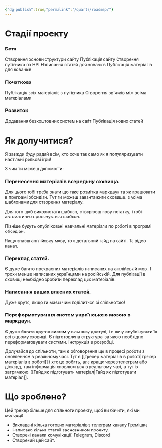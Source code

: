 ```yaml
---
{"dg-publish":true,"permalink":"/quartz/roadmap/"}
---
```


# Стадії проекту

### Бета
Створення основи структури сайту
Публікація сайту
Створення путівника по НРІ
Написання статей для новачків 
Публікація матеріалів для новачків

### Початкова
Публікація всіх матеріалів з путівника
Створення зв'язків між всіма матеріалами

### Розвиток
Додавання безкоштовних систем на сайт
Публікація нових статей

# Як долучитися?
Я завжди буду радий всім, хто хоче так само як я популяризувати настільні рольові ігри!

З чим ти можеш допомогти: 
### Перенесення матеріалів всередину сховища.
Для цього тобі треба знати що таке розмітка маркдаун та як працювати в програмі обсидіан.
Тут ти можеш завантажити сховище, з усіма шаблонами для створення матеріалу.

Для того щоб використати шаблон, створюєш нову нотатку, і тобі автоматично пропонується шаблон.

Пізніше будуть опубліковані навчальні матеріали по роботі в програмі обсидіан.

Якщо знаєш англійську мову, то є детальний гайд на сайті. Та відео канал.

### Переклад статей.
Є дуже багато прекрасних матеріалів написаних на англійській мові. І трохи менше написаних українцями на російській.
Для публікації в сховищі необхідно зробити переклад цих матеріалів.

### Написання ваших власних статей. 
Дуже круто, якщо ти маєш чим поділитися зі спільнотою!

### Переформатування систем українською мовою в маркдаун.
Є дуже багато крутих систем у вільному доступі, і я хочу опублікувати їх всі в цьому сховищі. Є підготовлена структура, за якою необхідно переформатовувати системи. 
Інструкція в розробці.



Долучайся до спільноти, там є обговорення що в процесі роботи з оновленням в реальному часі.
Тут є [[трекер матеріалів в роботі\|трекер матеріалів в роботі]] і хто це робить, але краще через телеграм або діскорд, там інформація оновлюється в реальному часі, а тут із затримкою.
[[Гайд як підготувати матеріал\|Гайд як підготувати матеріал]].

# Що зроблено? 
Цей трекер більше для спільноти проекту, щоб ви бачити, які ми молодці!
- Викладені кілька готових матеріалів з телеграм каналу Гремішка
- Написано кілька статей засновником проекту.
- Створені канали комунікації. Telegram, Discord
- Створений цей сайт.